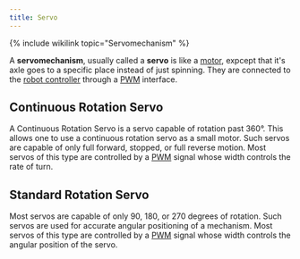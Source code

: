 ```yaml
---
title: Servo
---
```


{% include wikilink topic="Servomechanism" %}

A **servomechanism**, usually called a **servo** is like a [motor](Motor "Motor"), expcept that it's axle goes to a specific place instead of just spinning. They are connected to the [robot controller](robot-controller) through a [PWM](pwm) interface.

## Continuous Rotation Servo

A Continuous Rotation Servo is a servo capable of rotation past 360°. This allows one to use a continuous rotation servo as a small motor. Such servos are capable of only full forward, stopped, or full reverse motion. Most servos of this type are controlled by a [PWM](pwm) signal whose width controls the rate of turn.

## Standard Rotation Servo

Most servos are capable of only 90, 180, or 270 degrees of rotation. Such servos are used for accurate angular positioning of a mechanism. Most servos of this type are controlled by a [PWM](pwm) signal whose width controls the angular position of the servo.
